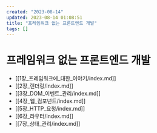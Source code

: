 ```yaml
---
created: "2023-08-14"
updated: 2023-08-14 01:08:51
title: "프레임워크 없는 프론트엔드 개발"
tags: []
---
```


# 프레임워크 없는 프론트엔드 개발

- [[1장_프레임워크에_대한_이야기/index.md]]
- [[2장_렌더링/index.md]]
- [[3장_DOM_이벤트_관리/index.md]]
- [[4장_웹_컴포넌트/index.md]]
- [[5장_HTTP_요청/index.md]]
- [[6장_라우터/index.md]]
- [[7장_상태_관리/index.md]]
